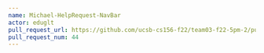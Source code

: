 ```yaml
---
name: Michael-HelpRequest-NavBar
actor: eduglt
pull_request_url: https://github.com/ucsb-cs156-f22/team03-f22-5pm-2/pull/44
pull_request_num: 44
---
```


